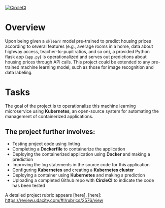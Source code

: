 [![CircleCI](https://circleci.com/gh/blohmeier/project-ml-microservice-kubernetes/tree/master.svg?style=svg)](https://circleci.com/gh/blohmeier/project-ml-microservice-kubernetes/tree/master)

# Overview
Upon being given a `sklearn` model pre-trained to predict housing prices according to several features (e.g., average rooms in a home, data about highway access, teacher-to-pupil ratios, and so on), a provided Python flask app (`app.py`) is operationalized and serves out predictions about housing prices through API calls. This project could be extended to any pre-trained machine learning model, such as those for image recognition and data labeling.


# Tasks
The goal of the project is to operationalize this machine learning microservice using **Kubernetes**, an open-source system for automating the management of containerized applications. 

## The project further involves:

* Testing project code using linting
* Completing a **Dockerfile** to containerize the application
* Deploying the containerized application using **Docker** and making a prediction
* Improving the log statements in the source code for this application
* Configuring **Kubernetes** and creating a **Kubernetes cluster**
* Deploying a container using **Kubernetes** and making a prediction
* Uploading a completed Github repo with **CircleCI** to indicate the code has been tested

A detailed project rubric appears [here].
[here]: https://review.udacity.com/#!/rubrics/2576/view
